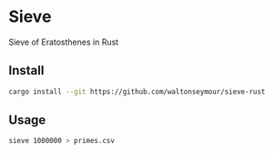 # Sieve
Sieve of Eratosthenes in Rust


## Install
```bash
cargo install --git https://github.com/waltonseymour/sieve-rust
```

## Usage
```bash
sieve 1000000 > primes.csv
```
